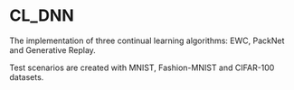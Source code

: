 # CL_DNN
The implementation of three continual learning algorithms: EWC, PackNet and Generative Replay.

Test scenarios are created with MNIST, Fashion-MNIST and CIFAR-100 datasets.
